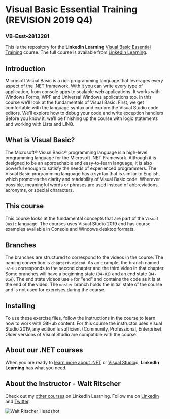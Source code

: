 # Visual Basic Essential Training (REVISION 2019 Q4)
### VB-Esst-2813281
This is the repository for the **LinkedIn Learning**  [Visual Basic Essential Training](#) course. The full course is available from [LinkedIn Learning](https://linkedin.com/learning/).

## Introduction
Microsoft Visual Basic is a rich programming language that leverages every aspect of the .NET framework. With it you can write every type of application, from console apps to scalable web applications.  It works with Windows Forms, WPF and Universal Windows applications too.  In this course we’ll look at the fundamentals of Visual Basic.  First, we get comfortable with the language syntax and explore the Visual Studio code editors.  We’ll explore how to debug your code and write exception handlers Before you know it, we’ll be finishing up the course with logic statements and working with Lists and LINQ.
## What is Visual Basic?
The Microsoft® Visual Basic® programming language is a high-level programming language for the Microsoft .NET Framework. Although it is designed to be an approachable and easy-to-learn language, it is also powerful enough to satisfy the needs of experienced programmers. The Visual Basic programming language has a syntax that is similar to English, which promotes the clarity and readability of Visual Basic code.
Wherever possible, meaningful words or phrases are used instead of abbreviations, acronyms, or special characters. 

## This course
This course looks at the fundamental concepts that are part of the `Visual Basic` language. The courses uses Visual Studio 2019 and has course examples available in Console and Windows desktop formats.

## Branches
The branches are structured to correspond to the videos in the course. The naming convention is `chapter#-video#`. As an example, the branch named `02-03` corresponds to the second chapter and the third video in that chapter.
Some branches will have a beginning state (`04-01`) and an end state (`04-01e`). The end state videos use `e` for "end" and contains the code as it is at the end of the video. The `master` branch holds the initial state of the course and is not used for exercises during the course.

## Installing  
To use these exercise files, follow the instructions in the course to learn how to work with GitHub content.
For this course the instructor uses Visual Studio 2019, any edition is sufficient (Community, Professional, Enterprise).  Older versions of Visual Studio are compatible with the course.

## About our .NET courses
When you are ready to [learn more about .NET](https://www.linkedin.com/learning/search?entityType=COURSE&keywords=.net) or [Visual Studio](https://www.linkedin.com/learning/search?entityType=COURSE&keywords=visual%20studio)o, **LinkedIn Learning** has what you need. 

## About the Instructor - Walt Ritscher
Check out my [other courses](https://www.linkedin.com/learning/instructors/walt-ritscher) on LinkedIn Learning.  Follow me on [LinkedIn](https://www.linkedin.com/in/waltritscher/?trk=lil_course) and [Twitter](https://twitter.com/waltritscher). 

![Walt Ritscher Headshot](https://media.licdn.com/dms/image/C4D03AQE8tjxoESjxoQ/profile-displayphoto-shrink_200_200/0?e=1570665600&v=beta&t=DvJhngxaoBLRxWjJKcuduzOdfen77TJX_EZggAQIWfY)
